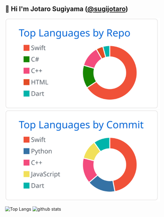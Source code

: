 ## 👋 Hi I'm Jotaro Sugiyama ([@sugijotaro](https://github.com/sugijotaro/))

<p align="left"> 

[![](https://raw.githubusercontent.com/sugijotaro/sugijotaro/main/profile-summary-card-output/github/1-repos-per-language.svg)](https://github.com/vn7n24fzkq/github-profile-summary-cards) [![](https://raw.githubusercontent.com/sugijotaro/sugijotaro/main/profile-summary-card-output/github/2-most-commit-language.svg)](https://github.com/vn7n24fzkq/github-profile-summary-cards)
</p>
<p align="left"> 
  <img alt="Top Langs" height="150px" src="https://github-readme-stats-p3su.vercel.app/api/top-langs/?username=sugijotaro&layout=compact&count_private=true&show_icons=true" />
  <img alt="github stats" height="150px" src="https://github-readme-stats-p3su.vercel.app/api?username=sugijotaro&count_private=true&show_icons=true&show_icons=true" />
</p>

<!--
**sugijotaro/sugijotaro** is a ✨ _special_ ✨ repository because its `README.md` (this file) appears on your GitHub profile.

Here are some ideas to get you started:

- 🔭 I’m currently working on ...
- 🌱 I’m currently learning ...
- 👯 I’m looking to collaborate on ...
- 🤔 I’m looking for help with ...
- 💬 Ask me about ...
- 📫 How to reach me: ...
- 😄 Pronouns: ...
- ⚡ Fun fact: ...
-->
